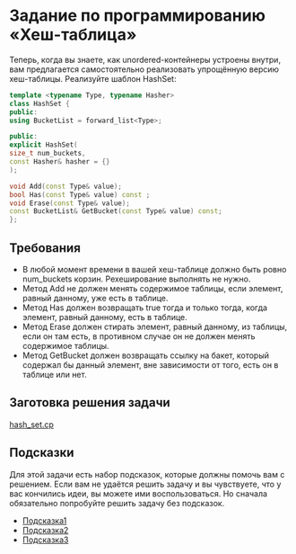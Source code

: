 # Задание по программированию «Хеш-таблица»

Теперь, когда вы знаете, как unordered-контейнеры устроены внутри, вам предлагается самостоятельно реализовать упрощённую версию хеш-таблицы. Реализуйте шаблон HashSet:

```C++
template <typename Type, typename Hasher>
class HashSet {
public:
using BucketList = forward_list<Type>;

public:
explicit HashSet(
size_t num_buckets,
const Hasher& hasher = {}
);

void Add(const Type& value);
bool Has(const Type& value) const ;
void Erase(const Type& value);
const BucketList& GetBucket(const Type& value) const;
};
```

## Требования

- В любой момент времени в вашей хеш-таблице должно быть ровно num_buckets корзин. Рехеширование выполнять не нужно.
- Метод Add не должен менять содержимое таблицы, если элемент, равный данному, уже есть в таблице.
- Метод Has должен возвращать true тогда и только тогда, когда элемент, равный данному, есть в таблице.
- Метод Erase должен стирать элемент, равный данному, из таблицы, если он там есть, в противном случае он не должен менять содержимое таблицы.
- Метод GetBucket должен возвращать ссылку на бакет, который содержал бы данный элемент, вне зависимости от того, есть он в таблице или нет.

## Заготовка решения задачи

[hash_set.cp](https://stepik.org/media/attachments/lesson/287650/hash_set.cp)

## Подсказки

Для этой задачи есть набор подсказок, которые должны помочь вам с решением. Если вам не удаётся решить задачу и вы чувствуете, что у вас кончились идеи, вы можете ими воспользоваться. Но сначала обязательно попробуйте решить задачу без подсказок.

- [Подсказка1](https://stepik.org/media/attachments/lesson/287650/%D0%9F%D0%BE%D0%B4%D1%81%D0%BA%D0%B0%D0%B7%D0%BA%D0%B01.pdf)
- [Подсказка2](https://stepik.org/media/attachments/lesson/287650/%D0%9F%D0%BE%D0%B4%D1%81%D0%BA%D0%B0%D0%B7%D0%BA%D0%B02.pdf)
- [Подсказка3](https://stepik.org/media/attachments/lesson/287650/%D0%9F%D0%BE%D0%B4%D1%81%D0%BA%D0%B0%D0%B7%D0%BA%D0%B03.pdf)
